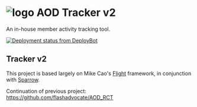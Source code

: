 # ![logo](http://aodwebhost.site.nfoservers.com/tracker/assets/images/icons/small/tracker.png) AOD Tracker v2
An in-house member activity tracking tool.

<a href="http://deploybot.com"><img src="https://aod.deploybot.com/badge/23779030021075/59044.svg" alt="Deployment status from DeployBot"></a>

## Tracker v2
This project is based largely on Mike Cao's [Flight](http://flightphp.com/learn) framework, in conjunction with [Sparrow](https://github.com/mikecao/sparrow). 

Continuation of previous project: https://github.com/flashadvocate/AOD_RCT
